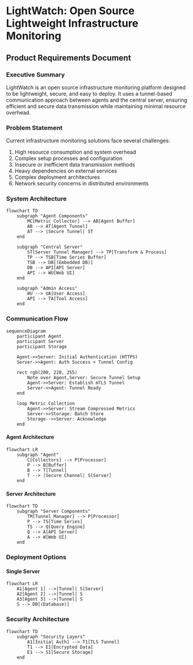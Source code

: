 # LightWatch: Open Source Lightweight Infrastructure Monitoring
## Product Requirements Document

### Executive Summary
LightWatch is an open source infrastructure monitoring platform designed to be lightweight, secure, and easy to deploy. It uses a tunnel-based communication approach between agents and the central server, ensuring efficient and secure data transmission while maintaining minimal resource overhead.

### Problem Statement
Current infrastructure monitoring solutions face several challenges:
1. High resource consumption and system overhead
2. Complex setup processes and configuration
3. Insecure or inefficient data transmission methods
4. Heavy dependencies on external services
5. Complex deployment architectures
6. Network security concerns in distributed environments

### System Architecture

```mermaid
flowchart TD
    subgraph "Agent Components"
        MC[Metric Collector] --> AB[Agent Buffer]
        AB --> AT[Agent Tunnel]
        AT --> |Secure Tunnel| ST
    end

    subgraph "Central Server"
        ST[Server Tunnel Manager] --> TP[Transform & Process]
        TP --> TSB[Time Series Buffer]
        TSB --> DB[(Embedded DB)]
        DB --> API[API Server]
        API --> WU[Web UI]
    end

    subgraph "Admin Access"
        WU --> UA[User Access]
        API --> TA[Tool Access]
    end
```

### Communication Flow

```mermaid
sequenceDiagram
    participant Agent
    participant Server
    participant Storage
    
    Agent->>Server: Initial Authentication (HTTPS)
    Server->>Agent: Auth Success + Tunnel Config
    
    rect rgb(200, 220, 255)
        Note over Agent,Server: Secure Tunnel Setup
        Agent->>Server: Establish mTLS Tunnel
        Server->>Agent: Tunnel Ready
    end
    
    loop Metric Collection
        Agent->>Server: Stream Compressed Metrics
        Server->>Storage: Batch Store
        Storage-->>Server: Acknowledge
    end
```

#### Agent Architecture
```mermaid
flowchart LR
    subgraph "Agent"
        C[Collectors] --> P[Processor]
        P --> B[Buffer]
        B --> T[Tunnel]
        T --> |Secure Channel| S[Server]
    end
```

#### Server Architecture
```mermaid
flowchart TD
    subgraph "Server Components"
        TM[Tunnel Manager] --> P[Processor]
        P --> TS[Time Series]
        TS --> Q[Query Engine]
        Q --> A[API Server]
        A --> W[Web UI]
    end
```


### Deployment Options

#### Single Server
```mermaid
flowchart LR
    A1[Agent 1] -->|Tunnel| S[Server]
    A2[Agent 2] -->|Tunnel| S
    A3[Agent 3] -->|Tunnel| S
    S --> DB[(Database)]
```

### Security Architecture

```mermaid
flowchart TD
    subgraph "Security Layers"
        A1[Initial Auth] --> T1[TLS Tunnel]
        T1 --> E1[Encrypted Data]
        E1 --> S1[Secure Storage]
    end
```
